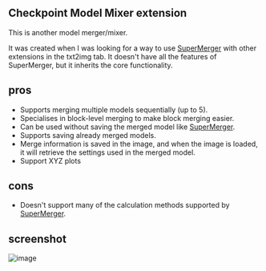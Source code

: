 ## Checkpoint Model Mixer extension
This is another model merger/mixer.

It was created when I was looking for a way to use [SuperMerger](https://github.com/hako-mikan/sd-webui-supermerger) with other extensions in the txt2img tab. It doesn't have all the features of SuperMerger, but it inherits the core functionality.

## pros
- Supports merging multiple models sequentially (up to 5).
- Specialises in block-level merging to make block merging easier.
- Can be used without saving the merged model like [SuperMerger](https://github.com/hako-mikan/sd-webui-supermerger).
- Supports saving already merged models.
- Merge information is saved in the image, and when the image is loaded, it will retrieve the settings used in the merged model.
- Support XYZ plots

## cons
- Doesn't support many of the calculation methods supported by [SuperMerger](https://github.com/hako-mikan/sd-webui-supermerger).

## screenshot
![image](https://github.com/wkpark/sd-webui-model-mixer/assets/232347/472d7e22-91ba-4690-8fb2-dbe04245f22a)
